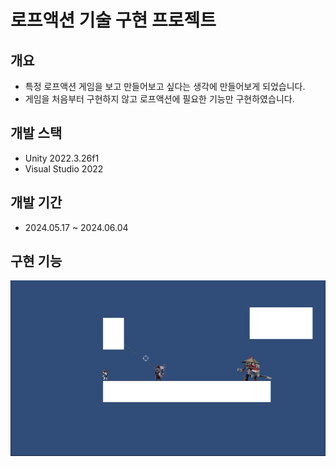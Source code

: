 # 로프액션 기술 구현 프로젝트 

## 개요 

- 특정 로프액션 게임을 보고 만들어보고 싶다는 생각에 만들어보게 되었습니다.
- 게임을 처음부터 구현하지 않고 로프액션에 필요한 기능만 구현하였습니다.

## 개발 스택 

- Unity 2022.3.26f1
- Visual Studio 2022

## 개발 기간

- 2024.05.17 ~ 2024.06.04

## 구현 기능 

<img src="https://github.com/parkjun-0521/SANABI_Function_Practice-/blob/master/Image/%EB%A1%9C%ED%94%84%EC%9D%B4%EB%8F%99%EB%B0%8F%EB%B0%98%EB%8F%99.gif" width="100%" height="50%" />
